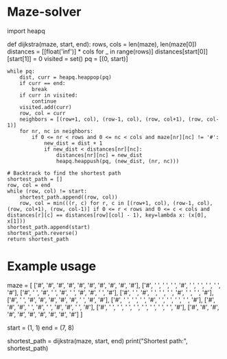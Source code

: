 # Maze-solver
import heapq

def dijkstra(maze, start, end):
    rows, cols = len(maze), len(maze[0])
    distances = [[float('inf')] * cols for _ in range(rows)]
    distances[start[0]][start[1]] = 0
    visited = set()
    pq = [(0, start)]
    
    while pq:
        dist, curr = heapq.heappop(pq)
        if curr == end:
            break
        if curr in visited:
            continue
        visited.add(curr)
        row, col = curr
        neighbors = [(row+1, col), (row-1, col), (row, col+1), (row, col-1)]
        for nr, nc in neighbors:
            if 0 <= nr < rows and 0 <= nc < cols and maze[nr][nc] != '#':
                new_dist = dist + 1
                if new_dist < distances[nr][nc]:
                    distances[nr][nc] = new_dist
                    heapq.heappush(pq, (new_dist, (nr, nc)))
    
    # Backtrack to find the shortest path
    shortest_path = []
    row, col = end
    while (row, col) != start:
        shortest_path.append((row, col))
        row, col = min(((r, c) for r, c in [(row+1, col), (row-1, col), (row, col+1), (row, col-1)] if 0 <= r < rows and 0 <= c < cols and distances[r][c] == distances[row][col] - 1), key=lambda x: (x[0], x[1]))
    shortest_path.append(start)
    shortest_path.reverse()
    return shortest_path

# Example usage
maze = [
    ['#', '#', '#', '#', '#', '#', '#', '#', '#', '#'],
    ['#', ' ', ' ', ' ', '#', ' ', ' ', ' ', ' ', '#'],
    ['#', ' ', '#', ' ', '#', ' ', '#', '#', ' ', '#'],
    ['#', ' ', '#', ' ', ' ', ' ', '#', ' ', ' ', '#'],
    ['#', ' ', '#', '#', '#', '#', '#', ' ', '#', '#'],
    ['#', ' ', ' ', ' ', '#', ' ', ' ', ' ', ' ', '#'],
    ['#', '#', '#', ' ', '#', ' ', '#', '#', ' ', '#'],
    ['#', ' ', ' ', ' ', ' ', ' ', ' ', ' ', ' ', '#'],
    ['#', '#', '#', '#', '#', '#', '#', '#', '#', '#']
]

start = (1, 1)
end = (7, 8)

shortest_path = dijkstra(maze, start, end)
print("Shortest path:", shortest_path)
